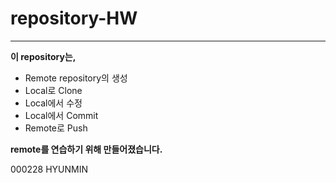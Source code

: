 # repository-HW
 ---  
**이 repository는,**

*  Remote repository의 생성  
*  Local로 Clone
*  Local에서 수정
*  Local에서 Commit
*  Remote로 Push  
 
**remote를 연습하기 위해 만들어졌습니다.**

000228 HYUNMIN